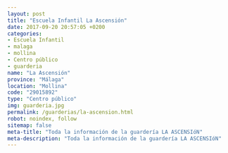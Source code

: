 ```yaml
---
layout: post
title: "Escuela Infantil La Ascensión"
date: 2017-09-20 20:57:05 +0200
categories:
- Escuela Infantil
- malaga
- mollina
- Centro público
- guarderia
name: "La Ascensión"
province: "Málaga"
location: "Mollina"
code: "29015892"
type: "Centro público"
img: guarderia.jpg
permalink: /guarderias/la-ascension.html
robot: noindex, follow
sitemap: false
meta-title: "Toda la información de la guardería LA ASCENSIóN"
meta-description: "Toda la información de la guardería LA ASCENSIóN"
---
```

